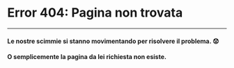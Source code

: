 # Error 404: Pagina non trovata

----
#### Le nostre scimmie si stanno movimentando per risolvere il problema. :worried:
#### O semplicemente la pagina da lei richiesta non esiste.
